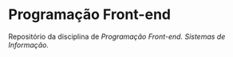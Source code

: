 <h1>Programação Front-end</h1>
Repositório da disciplina de <em>Programação Front-end<em>.
Sistemas de Informação.
